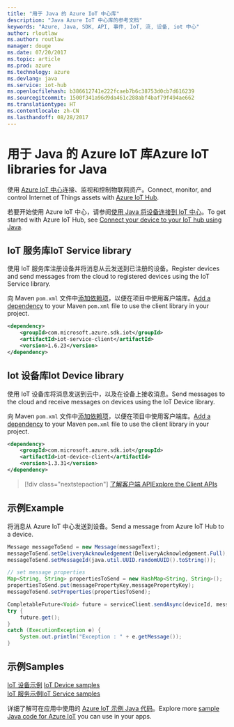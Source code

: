 ```yaml
---
title: "用于 Java 的 Azure IoT 中心库"
description: "Java Azure IoT 中心库的参考文档"
keywords: "Azure, Java, SDK, API, 事件, IoT, 流, 设备, iot 中心"
author: rloutlaw
ms.author: routlaw
manager: douge
ms.date: 07/20/2017
ms.topic: article
ms.prod: azure
ms.technology: azure
ms.devlang: java
ms.service: iot-hub
ms.openlocfilehash: b386612741e222fcaeb7b6c38753d0cb7d616239
ms.sourcegitcommit: 1500f341a96d9da461c288abf4baf79f494ae662
ms.translationtype: HT
ms.contentlocale: zh-CN
ms.lasthandoff: 08/28/2017
---
```

# <a name="azure-iot-libraries-for-java"></a><span data-ttu-id="76f55-104">用于 Java 的 Azure IoT 库</span><span class="sxs-lookup"><span data-stu-id="76f55-104">Azure IoT libraries for Java</span></span>

<span data-ttu-id="76f55-105">使用 [Azure IoT 中心](https://docs.microsoft.com/en-us/azure/iot-hub/iot-hub-what-is-iot-hub)连接、监视和控制物联网资产。</span><span class="sxs-lookup"><span data-stu-id="76f55-105">Connect, monitor, and control Internet of Things assets with [Azure IoT Hub](https://docs.microsoft.com/en-us/azure/iot-hub/iot-hub-what-is-iot-hub).</span></span>

<span data-ttu-id="76f55-106">若要开始使用 Azure IoT 中心，请参阅[使用 Java 将设备连接到 IoT 中心](/azure/iot-hub/iot-hub-java-java-getstarted)。</span><span class="sxs-lookup"><span data-stu-id="76f55-106">To get started with Azure IoT Hub, see [Connect your device to your IoT hub using Java](/azure/iot-hub/iot-hub-java-java-getstarted).</span></span>

## <a name="iot-service-library"></a><span data-ttu-id="76f55-107">IoT 服务库</span><span class="sxs-lookup"><span data-stu-id="76f55-107">IoT Service library</span></span>

<span data-ttu-id="76f55-108">使用 IoT 服务库注册设备并将消息从云发送到已注册的设备。</span><span class="sxs-lookup"><span data-stu-id="76f55-108">Register devices and send messages from the cloud to registered devices using the IoT Service library.</span></span>

<span data-ttu-id="76f55-109">向 Maven `pom.xml` 文件中[添加依赖项](https://maven.apache.org/guides/getting-started/index.html#How_do_I_use_external_dependencies)，以便在项目中使用客户端库。</span><span class="sxs-lookup"><span data-stu-id="76f55-109">[Add a dependency](https://maven.apache.org/guides/getting-started/index.html#How_do_I_use_external_dependencies) to your Maven `pom.xml` file to use the client library in your project.</span></span>  

```XML
<dependency>
    <groupId>com.microsoft.azure.sdk.iot</groupId>
    <artifactId>iot-service-client</artifactId>
    <version>1.6.23</version>
</dependency>
```   

## <a name="iot-device-library"></a><span data-ttu-id="76f55-110">Iot 设备库</span><span class="sxs-lookup"><span data-stu-id="76f55-110">Iot Device library</span></span>

<span data-ttu-id="76f55-111">使用 IoT 设备库将消息发送到云中，以及在设备上接收消息。</span><span class="sxs-lookup"><span data-stu-id="76f55-111">Send messages to the cloud and receive messages on devices using the IoT Device library.</span></span>

<span data-ttu-id="76f55-112">向 Maven `pom.xml` 文件中[添加依赖项](https://maven.apache.org/guides/getting-started/index.html#How_do_I_use_external_dependencies)，以便在项目中使用客户端库。</span><span class="sxs-lookup"><span data-stu-id="76f55-112">[Add a dependency](https://maven.apache.org/guides/getting-started/index.html#How_do_I_use_external_dependencies) to your Maven `pom.xml` file to use the client library in your project.</span></span>  

```XML
<dependency>
    <groupId>com.microsoft.azure.sdk.iot</groupId>
    <artifactId>iot-device-client</artifactId>
    <version>1.3.31</version>
</dependency>
```

> [!div class="nextstepaction"]
> [<span data-ttu-id="76f55-113">了解客户端 API</span><span class="sxs-lookup"><span data-stu-id="76f55-113">Explore the Client APIs</span></span>](/java/api/overview/azure/iot/clientlibrary)   

## <a name="example"></a><span data-ttu-id="76f55-114">示例</span><span class="sxs-lookup"><span data-stu-id="76f55-114">Example</span></span>

<span data-ttu-id="76f55-115">将消息从 Azure IoT 中心发送到设备。</span><span class="sxs-lookup"><span data-stu-id="76f55-115">Send a message from Azure IoT Hub to a device.</span></span>

```java
Message messageToSend = new Message(messageText);
messageToSend.setDeliveryAcknowledgement(DeliveryAcknowledgement.Full);
messageToSend.setMessageId(java.util.UUID.randomUUID().toString());

// set message properties
Map<String, String> propertiesToSend = new HashMap<String, String>();
propertiesToSend.put(messagePropertyKey,messagePropertyKey);
messageToSend.setProperties(propertiesToSend);

CompletableFuture<Void> future = serviceClient.sendAsync(deviceId, messageToSend);
try {
    future.get();
}
catch (ExecutionException e) {
    System.out.println("Exception : " + e.getMessage());
}
```


## <a name="samples"></a><span data-ttu-id="76f55-116">示例</span><span class="sxs-lookup"><span data-stu-id="76f55-116">Samples</span></span>

<span data-ttu-id="76f55-117">[IoT 设备示例](https://github.com/Azure/azure-iot-sdk-java/tree/master/device/iot-device-samples)   </span><span class="sxs-lookup"><span data-stu-id="76f55-117">[IoT Device samples](https://github.com/Azure/azure-iot-sdk-java/tree/master/device/iot-device-samples)   </span></span>  
[<span data-ttu-id="76f55-118">IoT 服务示例</span><span class="sxs-lookup"><span data-stu-id="76f55-118">IoT Service samples</span></span>](https://github.com/Azure/azure-iot-sdk-java/tree/master/service/iot-service-samples)

<span data-ttu-id="76f55-119">详细了解可在应用中使用的 [Azure IoT 示例 Java 代码](https://azure.microsoft.com/resources/samples/?platform=java&term=iot)。</span><span class="sxs-lookup"><span data-stu-id="76f55-119">Explore more [sample Java code for Azure IoT](https://azure.microsoft.com/resources/samples/?platform=java&term=iot) you can use in your apps.</span></span>
